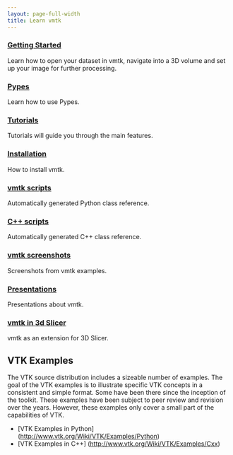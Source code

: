 ```yaml
---
layout: page-full-width
title: Learn vmtk
---
```


<div class="container">
  <div class="row">
    <div class="span4 doc-block">
      <h3><a href="{{ site.baseurl }}/documentation/getting-started.html">Getting Started</a></h3>
      <p>Learn how to open your dataset in vmtk, navigate into a 3D volume and set up your image for further processing.</p>
    </div>
    <div class="span4 doc-block">
      <h3><a href="{{ site.baseurl }}/documentation/pypes.html">Pypes</a></h3>
      <p>Learn how to use Pypes.</p>
    </div>
    <div class="span4 doc-block">
      <h3><a href="{{ site.baseurl }}/tutorials">Tutorials</a></h3>
      <p>Tutorials will guide you through the main features.</p>
    </div>
  </div>
  
  <div class="row">
    <div class="span4 doc-block">
      <h3><a href="{{ site.baseurl }}/documentation/installation.html/">Installation</a></h3>
      <p>How to install vmtk.</p>
    </div>
    <div class="span4 doc-block">
      <h3><a href="{{ site.baseurl }}/documentation/vmtkscripts.html">vmtk scripts</a></h3>
      <p>Automatically generated Python class reference.</p>
    </div>
    <div class="span4 doc-block">
      <h3><a href="{{ site.baseurl }}/doc/html/index.html">C++ scripts</a></h3>
      <p>Automatically generated C++ class reference.</p>
    </div>
  </div>
  
  <div class="row">
    <div class="span4 doc-block">
      <h3><a href="{{ site.baseurl }}/documentation/screenshots.html">vmtk screenshots</a></h3>
      <p>Screenshots from vmtk examples.</p>
    </div>
    <div class="span4 doc-block">
      <h3><a href="{{ site.baseurl }}/documentation/presentations.html/">Presentations</a></h3>
      <p>Presentations about vmtk.</p>
    </div>
    <div class="span4 doc-block">
	      <h3><a href="{{ site.baseurl }}/documentation/vmtkin3dslicer.html/">vmtk in 3d Slicer</a></h3>
      <p>vmtk as an extension for 3D Slicer.</p>
    </div>
  </div>
</div>




## VTK Examples

The VTK source distribution includes a sizeable number of examples. The goal of the VTK examples is to illustrate specific VTK concepts in a consistent and simple format. Some have been there since the inception of the toolkit. These examples have been subject to peer review and revision over the years. However, these examples only cover a small part of the capabilities of VTK.

* [VTK Examples in Python] (http://www.vtk.org/Wiki/VTK/Examples/Python)
* [VTK Examples in C++] (http://www.vtk.org/Wiki/VTK/Examples/Cxx)